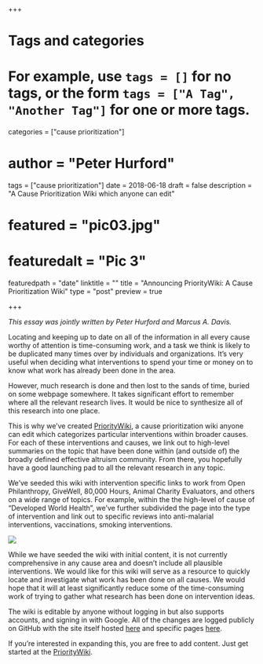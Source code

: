 +++
# Tags and categories
# For example, use `tags = []` for no tags, or the form `tags = ["A Tag", "Another Tag"]` for one or more tags.
categories = ["cause prioritization"]

# author = "Peter Hurford"
tags = ["cause prioritization"]
date = 2018-06-18
draft = false
description = "A Cause Prioritization Wiki which anyone can edit"
# featured = "pic03.jpg"
# featuredalt = "Pic 3"
featuredpath = "date"
linktitle = ""
title = "Announcing PriorityWiki: A Cause Prioritization Wiki"
type = "post"
preview = true

+++

_This essay was jointly written by Peter Hurford and Marcus A. Davis._

Locating and keeping up to date on all of the information in all every cause worthy of attention is time-consuming work, and a task we think is likely to be duplicated many times over by individuals and organizations. It’s very useful when deciding what interventions to spend your time or money on to know what work has already been done in the area.

However, much research is done and then lost to the sands of time, buried on some webpage somewhere. It takes significant effort to remember where all the relevant research lives. It would be nice to synthesize all of this research into one place.

This is why we’ve created [PriorityWiki](http://priority.wiki/), a cause prioritization wiki anyone can edit which categorizes particular interventions within broader causes. For each of these interventions and causes, we link out to high-level summaries on the topic that have been done within (and outside of) the broadly defined effective altruism community. From there, you hopefully have a good launching pad to all the relevant research in any topic.

We’ve seeded this wiki with intervention specific links to work from Open Philanthropy, GiveWell, 80,000 Hours, Animal Charity Evaluators, and others on a wide range of topics. For example, within the the high-level of cause of “Developed World Health”, we’ve further subdivided the page into the type of intervention and link out to specific reviews into anti-malarial interventions, vaccinations, smoking interventions.

<span id="docs-internal-guid-ff6a346b-14d1-654d-de0b-ac48b9547b65"><span style="font-size: 11pt; font-family: Arial; background-color: transparent; font-variant-numeric: normal; font-variant-east-asian: normal; vertical-align: baseline; white-space: pre-wrap;">![](https://lh5.googleusercontent.com/SeEmKvIO7niqCA8_uR3Vx7vdOsppt4q2NN36ThsOEbR5o6PYthXuNoK8KxOKQZeBVgg528gIdSIdBU_BzW8_nU0dieBlEtdxJpitn8uWIIh5RZqaKpmjjCmkM-fz36PLjtc_cJDH)</span></span>

While we have seeded the wiki with initial content, it is not currently comprehensive in any cause area and doesn’t include all plausible interventions. We would like for this wiki will serve as a resource to quickly locate and investigate what work has been done on all causes. We would hope that it will at least significantly reduce some of the time-consuming work of trying to gather what research has been done on intervention ideas.

The wiki is editable by anyone without logging in but also supports accounts, and signing in with Google. All of the changes are logged publicly on GitHub with the site itself hosted [here](https://github.com/peterhurford/priority-wiki) and specific pages [here](https://github.com/peterhurford/priority-wiki-content).

If you’re interested in expanding this, you are free to add content. Just get started at the [PriorityWiki](http://priority.wiki/).

